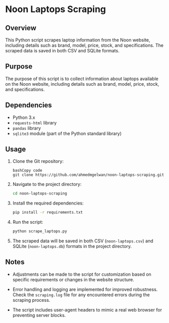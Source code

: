# Noon Laptops Scraping

## Overview

This Python script scrapes laptop information from the Noon website, including details such as brand, model, price, stock, and specifications. The scraped data is saved in both CSV and SQLite formats.

## Purpose

The purpose of this script is to collect information about laptops available on the Noon website, including details such as brand, model, price, stock, and specifications.

## Dependencies

- Python 3.x
- `requests-html` library
- `pandas` library
- `sqlite3` module (part of the Python standard library)

## Usage

1. Clone the Git repository:

   ```
   bashCopy code
   git clone https://github.com/ahmedmgelwan/noon-laptops-scraping.git
   ```

2. Navigate to the project directory:

   ``` bash
   cd noon-laptops-scraping
   ```

3. Install the required dependencies:

   ``` bash
   pip install -r requirements.txt
   ```

4. Run the script:

   ``` bash
   python scrape_laptops.py
   ```

5. The scraped data will be saved in both CSV (`noon-laptops.csv`) and SQLite (`noon-laptops.db`) formats in the project directory.

## Notes

- Adjustments can be made to the script for customization based on specific requirements or changes in the website structure.

- Error handling and logging are implemented for improved robustness. Check the `scraping.log` file for any encountered errors during the scraping process.

- The script includes user-agent headers to mimic a real web browser for preventing server blocks.

  
